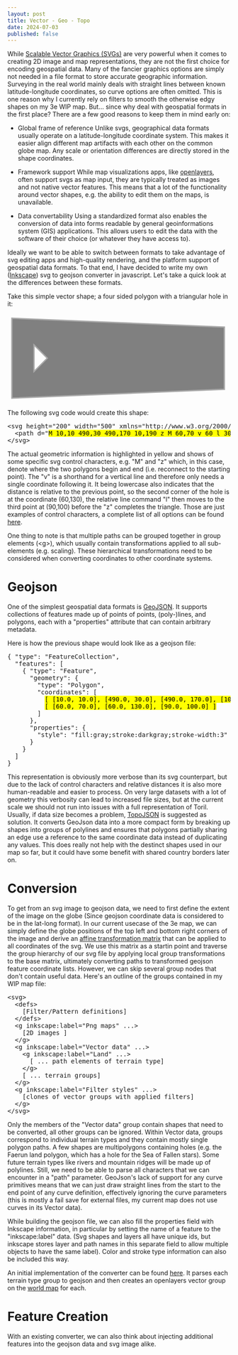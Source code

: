 ```yaml
---
layout: post
title: Vector - Geo - Topo
date: 2024-07-03
published: false
---
```

While [Scalable Vector Graphics (SVGs)](https://developer.mozilla.org/en-US/docs/Web/SVG) are very powerful when it comes to creating 2D image and map representations, they are not the first choice for encoding geospatial data. Many of the fancier graphics options are simply not needed in a file format to store accurate geographic information. Surveying in the real world mainly deals with straight lines between known latitude-longitude coordinates, so curve options are often omitted. This is one reason why I currently rely on filters to smooth the otherwise edgy shapes on my 3e WIP map. But... since why deal with geospatial formats in the first place? There are a few good reasons to keep them in mind early on:

* Global frame of reference
Unlike svgs, geographical data formats usually operate on a latitude-longitude coordinate system. This makes it easier align different map artifacts with each other on the common globe map. Any scale or orientation differences are directly stored in the shape coordinates.

* Framework support
While map visualizations apps, like [openlayers](https://openlayers.org/), often support svgs as map input, they are typically treated as images and not native vector features. This means that a lot of the functionality around vector shapes, e.g. the ability to edit them on the maps, is unavailable.

* Data convertability
Using a standardized format also enables the conversion of data into forms readable by general geoinformations system (GIS) applications. This allows users to edit the data with the software of their choice (or whatever they have access to).

Ideally we want to be able to switch between formats to take advantage of svg editing apps and high-quality rendering, and the platform support of geospatial data formats. To that end, I have decided to write my own ([Inkscape](https://wiki.inkscape.org/wiki/Inkscape_SVG_vs._plain_SVG)) svg to geojson converter in javascript. Let's take a quick look at the differences between these formats.

<!--more-->

Take this simple vector shape; a four sided polygon with a triangular hole in it:

<svg height="200" width="500" xmlns="http://www.w3.org/2000/svg">
  <path d="M10,10 490,30 490,170 10,190 z M 60,70 v 60 l 30,-30 z" style="fill:gray;stroke:darkgray;stroke-width:3" />
</svg>

The following svg code would create this shape:

<pre>
&lt;svg height="200" width="500" xmlns="http://www.w3.org/2000/svg"&gt;
  &lt;path d="<mark>M 10,10 490,30 490,170 10,190 z M 60,70 v 60 l 30,-30 z</mark>" style="fill:gray;stroke:darkgray;stroke-width:3" /&gt;
&lt;/svg&gt;
</pre>

The actual geometric information is highlighted in yellow and shows of some specific svg control characters, e.g. "M" and "z" which, in this case, denote where the two polygons begin and end (i.e. reconnect to the starting point). The "v" is a shorthand for a vertical line and therefore only needs a single coordinate following it. It being lowercase also indicates that the distance is relative to the previous point, so the second corner of the hole is at the coordinate (60,130), the relative line command "l" then moves to the third point at (90,100) before the "z" completes the triangle. Those are just examples of control characters, a complete list of all options can be found [here](https://developer.mozilla.org/en-US/docs/Web/SVG/Tutorial/Paths).

One thing to note is that multiple paths can be grouped together in group elements (&lt;g&gt;), which usually contain transformations applied to all sub-elements (e.g. scaling). These hierarchical transformations need to be considered when converting coordinates to other coordinate systems.

# Geojson

One of the simplest geospatial data formats is [GeoJSON](https://datatracker.ietf.org/doc/html/rfc7946). It supports collections of features made up of points of points, (poly-)lines, and polygons, each with a "properties" attribute that can contain arbitrary metadata.

Here is how the previous shape would look like as a geojson file: 

<pre>
{ "type": "FeatureCollection",
  "features": [
    { "type": "Feature",
      "geometry": {
        "type": "Polygon",
        "coordinates": [
          <mark>[ [10.0, 10.0], [490.0, 30.0], [490.0, 170.0], [10.0, 190.0] ],</mark>
          <mark>[ [60.0, 70.0], [60.0, 130.0], [90.0, 100.0] ]</mark>
        ]
      },
      "properties": {
        "style": "fill:gray;stroke:darkgray;stroke-width:3"
      }
    }
  ]
}</pre>

This representation is obviously more verbose than its svg counterpart, but due to the lack of control characters and relative distances it is also more human-readable and easier to process. On very large datasets with a lot of geometry this verbosity can lead to increased file sizes, but at the current scale we should not run into issues with a full representation of Toril. Usually, if data size becomes a problem, [TopoJSON](https://github.com/topojson/topojson) is suggested as solution. It converts GeoJson data into a more compact form by breaking up shapes into groups of polylines and ensures that polygons partially sharing an edge use a reference to the same coordinate data instead of duplicating any values. This does really not help with the destinct shapes used in our map so far, but it could have some benefit with shared country borders later on.

# Conversion

To get from an svg image to geojson data, we need to first define the extent of the image on the globe (Since geojson coordinate data is considered to be in the lat-long format). In our current usecase of the 3e map, we can simply define the globe positions of the top left and bottom right corners of the image and derive an [affine transformation matrix](https://en.wikipedia.org/wiki/Affine_transformation#Image_transformation) that can be applied to all coordinates of the svg. We use this matrix as a startin point and traverse the group hierarchy of our svg file by applying local group transformations to the base matrix, ultimately converting paths to transformed geojson feature coordinate lists. However, we can skip several group nodes that don't contain useful data. Here's an outline of the groups contained in my WIP map file:

<pre>
&lt;svg&gt;
  &lt;defs&gt;
    [Filter/Pattern definitions]
  &lt;/defs&gt;
  &lt;g inkscape:label="Png maps" ...&gt;
    [2D images ]
  &lt;/g&gt;
  &lt;g inkscape:label="Vector data" ...&gt;
    &lt;g inkscape:label="Land" ...&gt;
      [ ... path elements of terrain type]
    &lt;/g&gt;
    [ ... terrain groups]
  &lt;/g&gt;
  &lt;g inkscape:label="Filter styles" ...&gt;
    [clones of vector groups with applied filters]
  &lt;/g&gt;
&lt;/svg&gt;
</pre>

Only the members of the "Vector data" group contain shapes that need to be converted, all other groups can be ignored. Within Vector data, groups correspond to individual terrain types and they contain mostly single polygon paths. A few shapes are multipolygons containing holes (e.g. the Faerun land polygon, which has a hole for the Sea of Fallen stars). Some future terrain types like rivers and mountain ridges will be made up of polylines. Still, we need to be able to parse all characters that we can encounter in a "path" parameter. GeoJson's lack of support for any curve primitives means that we can just draw straight lines from the start to the end point of any curve definition, effectively ignoring the curve parameters (this is mostly a fail save for external files, my current map does not use curves in its Vector data).

While building the geojson file, we can also fill the properties field with Inkscape information, in particular by setting the name of a feature to the "inkscape:label" data. (Svg shapes and layers all have unique ids, but inkscape stores layer and path names in this separate field to allow multiple objects to have the same label). Color and stroke type information can also be included this way.

An initial implementation of the converter can be found [here](https://github.com/jonovotny/vectorized-realms/blob/gh-pages/openlayers/svgprocess.js). It parses each terrain type group to geojson and then creates an openlayers vector group on the [world map](/vectorized-realms/map/) for each.

# Feature Creation

With an existing converter, we can also think about injecting additional features into the geojson data and svg image alike.
